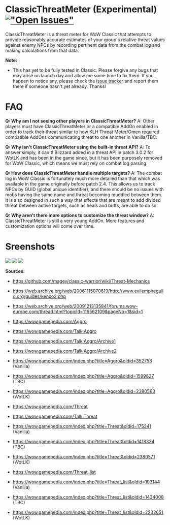 # ClassicThreatMeter (Experimental) [!["Open Issues"](https://img.shields.io/github/issues-raw/EsreverWoW/ClassicThreatMeter.svg)](https://github.com/EsreverWoW/ClassicThreatMeter/issues) 
ClassicThreatMeter is a threat meter for WoW Classic that attempts to provide reasonably accurate estimates of your group's relative threat values against enemy NPCs by recording pertinent data from the combat log and making calculations from that data.

**Note:**
 - This has yet to be fully tested in Classic. Please forgive any bugs that may arise on launch day and allow me some time to fix them. If you happen to notice any, please check the [issue tracker](https://github.com/EsreverWoW/ClassicThreatMeter/issues) and report them there if someone hasn't yet already. Thanks!

# FAQ
**Q: Why am I not seeing other players in ClassicThreatMeter?**
A: Other players must have ClassicThreatMeter or a compatible AddOn enabled in order to track their threat similar to how KLH Threat Meter/Omen required compatible AddOns communicating threat to one another in Vanilla/TBC.

**Q: Why isn't ClassicThreatMeter using the built-in threat API?**
A: To answer simply, it can't! Blizzard added in a threat API in patch 3.0.2 for WotLK and has been in the game since, but it has been purposely removed for WoW Classic, which means we must rely on combat log parsing.

**Q: How does ClassicThreatMeter handle multiple targets?**
A: The combat log in WoW Classic is fortunately much more detailed than that which was available in the game originally before patch 2.4. This allows us to track NPCs by GUID (global unique identifier), and there should be no issues with mobs having the same name and threat becoming muddled between them. It is also designed in such a way that effects that are meant to add divided threat between active targets, such as heals and buffs, are able to do so.

**Q: Why aren't there more options to customize the threat window?**
A: ClassicThreatMeter is still a very young AddOn. More features and customization options will come over time.

# Sreenshots
<img src="https://i.imgur.com/7ipFacm.png">
<img src="https://i.imgur.com/FUg8kLg.png">
<img src="https://i.imgur.com/bDxNw6X.png">

**Sources:**
 - https://github.com/magey/classic-warrior/wiki/Threat-Mechanics

 - https://web.archive.org/web/20061115070619/http://www.evilempireguild.org/guides/kenco2.php
 - https://web.archive.org/web/20091213135841/forums.wow-europe.com/thread.html?topicId=116562109&pageNo=1&sid=1

 - https://wow.gamepedia.com/Aggro
 - https://wow.gamepedia.com/Talk:Aggro
 - https://wow.gamepedia.com/Talk:Aggro/Archive1
 - https://wow.gamepedia.com/Talk:Aggro/Archive2
 - https://wow.gamepedia.com/index.php?title=Aggro&oldid=352753 (Vanilla)
 - https://wow.gamepedia.com/index.php?title=Aggro&oldid=1599827 (TBC)
 - https://wow.gamepedia.com/index.php?title=Aggro&oldid=2380563 (WotLK)

 - https://wow.gamepedia.com/Threat
 - https://wow.gamepedia.com/Talk:Threat
 - https://wow.gamepedia.com/index.php?title=Threat&oldid=175341 (Vanilla)
 - https://wow.gamepedia.com/index.php?title=Threat&oldid=1418334 (TBC)
 - https://wow.gamepedia.com/index.php?title=Threat&oldid=2380571 (WotLK)

 - https://wow.gamepedia.com/Threat_list
 - https://wow.gamepedia.com/index.php?title=Threat_list&oldid=193144 (Vanilla)
 - https://wow.gamepedia.com/index.php?title=Threat_list&oldid=1434008 (TBC)
 - https://wow.gamepedia.com/index.php?title=Threat_list&oldid=2232651 (WotLK)
